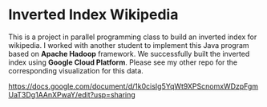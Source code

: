 # Inverted Index Wikipedia

This is a project in parallel programming class to build an inverted index for wikipedia. I worked with another student to implement this Java program based on **Apache Hadoop** framework. We successfully built the inverted index using **Google Cloud Platform**. Please see my other repo for the corresponding visualization for this data. 

https://docs.google.com/document/d/1k0cisIg5YqWt9XPScnomxWDzpFgmUaT3Dg1AAnXPwaY/edit?usp=sharing